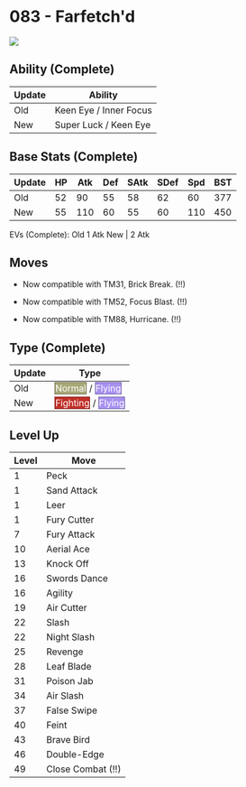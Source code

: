 # 083 - Farfetch'd
![][083]

## Ability (Complete)

Update | Ability
---    | ---
Old    | Keen Eye / Inner Focus
New    | Super Luck / Keen Eye

## Base Stats (Complete)

Update | HP | Atk | Def | SAtk | SDef | Spd | BST
---    | ---| --- | --- | ---  | ---  | --- | ---
Old    | 52 |  90 |  55 |  58  |  62  |  60  |  377
New    | 55 |  110 |  60 |  55  |  60  |  110  |  450

EVs (Complete):
Old     1 Atk
New    | 2 Atk

## Moves

 - Now compatible with TM31, Brick Break. (!!)

 - Now compatible with TM52, Focus Blast. (!!)

 - Now compatible with TM88, Hurricane. (!!)

## Type (Complete)

Update | Type
---    | ---
Old    | <span style="color:white; background:#A8A878; border: 1px solid #6D6D4E">Normal</span> / <span style="color:white; background:#A890F0; border: 1px solid #6D5E9C">Flying</span>
New    | <span style="color:white; background:#C03028; border: 1px solid #7D1F1A">Fighting</span> / <span style="color:white; background:#A890F0; border: 1px solid #6D5E9C">Flying</span>

## Level Up

Level | Move
---   | ---
  1   | Peck
  1   | Sand Attack
  1   | Leer
  1   | Fury Cutter
  7   | Fury Attack
 10   | Aerial Ace
 13   | Knock Off
 16   | Swords Dance
 16   | Agility
 19   | Air Cutter
 22   | Slash
 22   | Night Slash
 25   | Revenge
 28   | Leaf Blade
 31   | Poison Jab
 34   | Air Slash
 37   | False Swipe
 40   | Feint
 43   | Brave Bird
 46   | Double-Edge
 49   | Close Combat (!!)



[083]: ../img/pokemon/083.png

